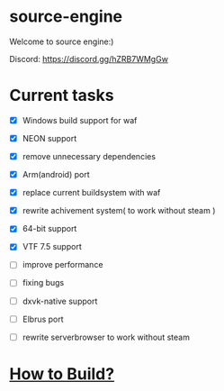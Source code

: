 # source-engine
Welcome to source engine:)

Discord: https://discord.gg/hZRB7WMgGw

# Current tasks
- [x] Windows build support for waf
- [x] NEON support
- [x] remove unnecessary dependencies
- [x] Arm(android) port
- [x] replace current buildsystem with waf
- [x] rewrite achivement system( to work without steam )
- [x] 64-bit support
- [x] VTF 7.5 support
- [ ] improve performance
- [ ] fixing bugs
- [ ] dxvk-native support
- [ ] Elbrus port
- [ ] rewrite serverbrowser to work without steam


# [How to Build?](https://github.com/nillerusr/source-engine/wiki/How-to-build)
